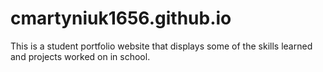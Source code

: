 # cmartyniuk1656.github.io

This is a student portfolio website that displays some of the skills learned and projects worked on in school.
